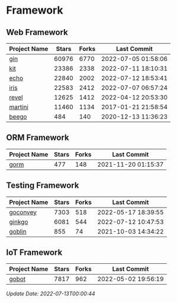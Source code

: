 # Framework

## Web Framework
| Project Name | Stars | Forks | Last Commit |
| ------------ | ----- | ----- | ----------- |
| [gin](https://github.com/gin-gonic/gin) | 60976 | 6770 | 2022-07-05 01:58:06 |
| [kit](https://github.com/go-kit/kit) | 23386 | 2338 | 2022-07-11 18:10:31 |
| [echo](https://github.com/labstack/echo) | 22840 | 2002 | 2022-07-12 18:53:41 |
| [iris](https://github.com/kataras/iris) | 22583 | 2412 | 2022-07-07 06:57:24 |
| [revel](https://github.com/revel/revel) | 12625 | 1412 | 2022-04-12 20:53:30 |
| [martini](https://github.com/go-martini/martini) | 11460 | 1134 | 2017-01-21 21:58:54 |
| [beego](https://github.com/astaxie/beego) | 484 | 140 | 2020-12-13 11:36:23 |

## ORM Framework
| Project Name | Stars | Forks | Last Commit |
| ------------ | ----- | ----- | ----------- |
| [gorm](https://github.com/jinzhu/gorm) | 477 | 148 | 2021-11-20 01:15:37 |

## Testing Framework
| Project Name | Stars | Forks | Last Commit |
| ------------ | ----- | ----- | ----------- |
| [goconvey](https://github.com/smartystreets/goconvey) | 7303 | 518 | 2022-05-17 18:39:55 |
| [ginkgo](https://github.com/onsi/ginkgo) | 6081 | 544 | 2022-07-12 10:47:53 |
| [goblin](https://github.com/franela/goblin) | 855 | 74 | 2021-10-03 14:34:22 |

## IoT Framework
| Project Name | Stars | Forks | Last Commit |
| ------------ | ----- | ----- | ----------- |
| [gobot](https://github.com/hybridgroup/gobot) | 7817 | 962 | 2022-05-02 19:56:19 |

*Update Date: 2022-07-13T00:00:44*